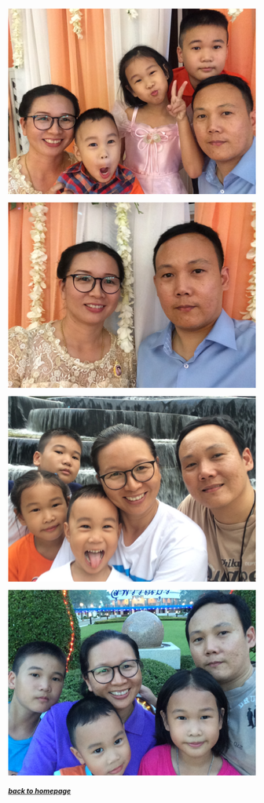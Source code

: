<p align="center"> <img src="pictures/2016-03-19 13.43.59.jpg"/> </p>
<p align="center"> <img src="pictures/2016-03-19 13.44.40.jpg"/> </p>
<p align="center"> <img src="pictures/2016-07-16 18.18.14-1.jpg"/> </p>
<p align="center"> <img src="pictures/2016-07-17 18.49.42.jpg"/> </p>

##### [*back to homepage*](index.md)
